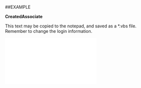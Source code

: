 

##EXAMPLE

**CreatedAssociate**

This text may be copied to the notepad, and saved as a *.vbs file. Remember to change the login information.

![](../../Examples/vbs/SOSelection.CreatedAssociate.vbs.txt)





